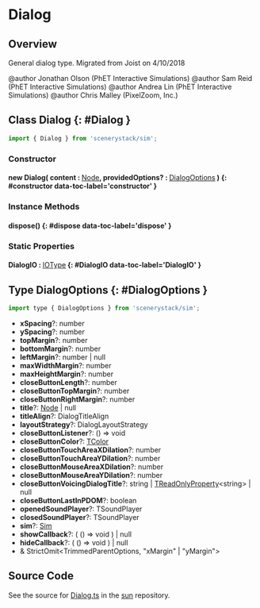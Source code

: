 # Dialog

## Overview

General dialog type. Migrated from Joist on 4/10/2018

@author Jonathan Olson (PhET Interactive Simulations)
@author Sam Reid (PhET Interactive Simulations)
@author Andrea Lin (PhET Interactive Simulations)
@author Chris Malley (PixelZoom, Inc.)

## Class Dialog {: #Dialog }


```js
import { Dialog } from 'scenerystack/sim';
```
### Constructor

#### new Dialog( content : <span style="font-weight: 400;">[Node](../scenery/Node.md)</span>, providedOptions? : <span style="font-weight: 400;">[DialogOptions](../sim/Dialog.md#DialogOptions)</span> ) {: #constructor data-toc-label='constructor' }

### Instance Methods

#### dispose() {: #dispose data-toc-label='dispose' }

### Static Properties

#### DialogIO : <span style="font-weight: 400;">[IOType](../tandem/IOType.md)</span> {: #DialogIO data-toc-label='DialogIO' }



## Type DialogOptions {: #DialogOptions }


```js
import type { DialogOptions } from 'scenerystack/sim';
```
- **xSpacing**?: <span style="color: hsla(calc(var(--md-hue) + 180deg),80%,40%,1);">number</span>
- **ySpacing**?: <span style="color: hsla(calc(var(--md-hue) + 180deg),80%,40%,1);">number</span>
- **topMargin**?: <span style="color: hsla(calc(var(--md-hue) + 180deg),80%,40%,1);">number</span>
- **bottomMargin**?: <span style="color: hsla(calc(var(--md-hue) + 180deg),80%,40%,1);">number</span>
- **leftMargin**?: <span style="color: hsla(calc(var(--md-hue) + 180deg),80%,40%,1);">number</span> | <span style="color: hsla(calc(var(--md-hue) + 180deg),80%,40%,1);">null</span>
- **maxWidthMargin**?: <span style="color: hsla(calc(var(--md-hue) + 180deg),80%,40%,1);">number</span>
- **maxHeightMargin**?: <span style="color: hsla(calc(var(--md-hue) + 180deg),80%,40%,1);">number</span>
- **closeButtonLength**?: <span style="color: hsla(calc(var(--md-hue) + 180deg),80%,40%,1);">number</span>
- **closeButtonTopMargin**?: <span style="color: hsla(calc(var(--md-hue) + 180deg),80%,40%,1);">number</span>
- **closeButtonRightMargin**?: <span style="color: hsla(calc(var(--md-hue) + 180deg),80%,40%,1);">number</span>
- **title**?: [Node](../scenery/Node.md) | <span style="color: hsla(calc(var(--md-hue) + 180deg),80%,40%,1);">null</span>
- **titleAlign**?: DialogTitleAlign
- **layoutStrategy**?: DialogLayoutStrategy
- **closeButtonListener**?: () =&gt; <span style="color: hsla(calc(var(--md-hue) + 180deg),80%,40%,1);">void</span>
- **closeButtonColor**?: [TColor](../scenery/TColor.md)
- **closeButtonTouchAreaXDilation**?: <span style="color: hsla(calc(var(--md-hue) + 180deg),80%,40%,1);">number</span>
- **closeButtonTouchAreaYDilation**?: <span style="color: hsla(calc(var(--md-hue) + 180deg),80%,40%,1);">number</span>
- **closeButtonMouseAreaXDilation**?: <span style="color: hsla(calc(var(--md-hue) + 180deg),80%,40%,1);">number</span>
- **closeButtonMouseAreaYDilation**?: <span style="color: hsla(calc(var(--md-hue) + 180deg),80%,40%,1);">number</span>
- **closeButtonVoicingDialogTitle**?: <span style="color: hsla(calc(var(--md-hue) + 180deg),80%,40%,1);">string</span> | [TReadOnlyProperty](../axon/TReadOnlyProperty.md)&lt;<span style="color: hsla(calc(var(--md-hue) + 180deg),80%,40%,1);">string</span>&gt; | <span style="color: hsla(calc(var(--md-hue) + 180deg),80%,40%,1);">null</span>
- **closeButtonLastInPDOM**?: <span style="color: hsla(calc(var(--md-hue) + 180deg),80%,40%,1);">boolean</span>
- **openedSoundPlayer**?: TSoundPlayer
- **closedSoundPlayer**?: TSoundPlayer
- **sim**?: [Sim](../sim/Sim.md)
- **showCallback**?: ( () =&gt; <span style="color: hsla(calc(var(--md-hue) + 180deg),80%,40%,1);">void</span> ) | <span style="color: hsla(calc(var(--md-hue) + 180deg),80%,40%,1);">null</span>
- **hideCallback**?: ( () =&gt; <span style="color: hsla(calc(var(--md-hue) + 180deg),80%,40%,1);">void</span> ) | <span style="color: hsla(calc(var(--md-hue) + 180deg),80%,40%,1);">null</span>
- &amp; StrictOmit&lt;TrimmedParentOptions, "xMargin" | "yMargin"&gt;




## Source Code

See the source for [Dialog.ts](https://github.com/phetsims/sun/blob/main/js/Dialog.ts) in the [sun](https://github.com/phetsims/sun) repository.
